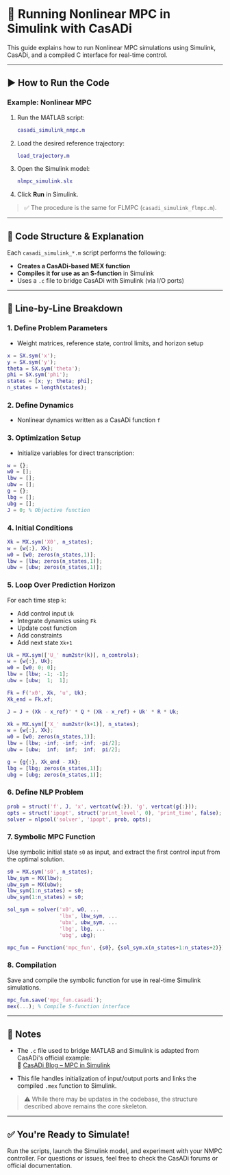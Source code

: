 # 🚗 Running Nonlinear MPC in Simulink with CasADi

This guide explains how to run Nonlinear MPC simulations using Simulink, CasADi, and a compiled C interface for real-time control.

---

## ▶️ How to Run the Code

### Example: **Nonlinear MPC**
1. Run the MATLAB script:  
   ```matlab
   casadi_simulink_nmpc.m
   ```
2. Load the desired reference trajectory:  
   ```matlab
   load_trajectory.m
   ```
3. Open the Simulink model:  
   ```matlab
   nlmpc_simulink.slx
   ```
4. Click **Run** in Simulink.

> ✅ The procedure is the same for FLMPC (`casadi_simulink_flmpc.m`).

---

## 🧠 Code Structure & Explanation

Each `casadi_simulink_*.m` script performs the following:

- **Creates a CasADi-based MEX function**
- **Compiles it for use as an S-function** in Simulink
- Uses a `.c` file to bridge CasADi with Simulink (via I/O ports)

---

## 📝 Line-by-Line Breakdown

### 1. Define Problem Parameters
- Weight matrices, reference state, control limits, and horizon setup

```matlab
x = SX.sym('x');
y = SX.sym('y');
theta = SX.sym('theta');
phi = SX.sym('phi');
states = [x; y; theta; phi];
n_states = length(states);
```

### 2. Define Dynamics
- Nonlinear dynamics written as a CasADi function `f`

### 3. Optimization Setup
- Initialize variables for direct transcription:

```matlab
w = {}; 
w0 = []; 
lbw = []; 
ubw = [];
g = {}; 
lbg = []; 
ubg = [];
J = 0; % Objective function
```

### 4. Initial Conditions

```matlab
Xk = MX.sym('X0', n_states);
w = {w{:}, Xk};
w0 = [w0; zeros(n_states,1)];
lbw = [lbw; zeros(n_states,1)];
ubw = [ubw; zeros(n_states,1)];
```

### 5. Loop Over Prediction Horizon

For each time step `k`:

- Add control input `Uk`
- Integrate dynamics using `Fk`
- Update cost function
- Add constraints
- Add next state `Xk+1`

```matlab
Uk = MX.sym(['U_' num2str(k)], n_controls);
w = {w{:}, Uk};
w0 = [w0; 0; 0];
lbw = [lbw; -1; -1];
ubw = [ubw;  1;  1];

Fk = F('x0', Xk, 'u', Uk);
Xk_end = Fk.xf;

J = J + (Xk - x_ref)' * Q * (Xk - x_ref) + Uk' * R * Uk;

Xk = MX.sym(['X_' num2str(k+1)], n_states);
w = {w{:}, Xk};
w0 = [w0; zeros(n_states,1)];
lbw = [lbw; -inf; -inf; -inf; -pi/2];
ubw = [ubw;  inf;  inf;  inf;  pi/2];

g = {g{:}, Xk_end - Xk};
lbg = [lbg; zeros(n_states,1)];
ubg = [ubg; zeros(n_states,1)];
```

### 6. Define NLP Problem

```matlab
prob = struct('f', J, 'x', vertcat(w{:}), 'g', vertcat(g{:}));
opts = struct('ipopt', struct('print_level', 0), 'print_time', false);
solver = nlpsol('solver', 'ipopt', prob, opts);
```

### 7. Symbolic MPC Function

Use symbolic initial state `s0` as input, and extract the first control input from the optimal solution.

```matlab
s0 = MX.sym('s0', n_states);
lbw_sym = MX(lbw);
ubw_sym = MX(ubw);
lbw_sym(1:n_states) = s0;
ubw_sym(1:n_states) = s0;

sol_sym = solver('x0', w0, ...
                 'lbx', lbw_sym, ...
                 'ubx', ubw_sym, ...
                 'lbg', lbg, ...
                 'ubg', ubg);

mpc_fun = Function('mpc_fun', {s0}, {sol_sym.x(n_states+1:n_states+2)});
```

### 8. Compilation

Save and compile the symbolic function for use in real-time Simulink simulations.

```matlab
mpc_fun.save('mpc_fun.casadi');
mex(...); % Compile S-function interface
```

---

## 📎 Notes

- The `.c` file used to bridge MATLAB and Simulink is adapted from CasADi's official example:  
  🔗 [CasADi Blog – MPC in Simulink](https://web.casadi.org/blog/mpc-simulink2/)

- This file handles initialization of input/output ports and links the compiled `.mex` function to Simulink.

> ⚠️ While there may be updates in the codebase, the structure described above remains the core skeleton.

---

## ✅ You're Ready to Simulate!

Run the scripts, launch the Simulink model, and experiment with your NMPC controller. For questions or issues, feel free to check the CasADi forums or official documentation.
